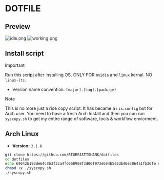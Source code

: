 # DOTFILE

## Preview
![idle.png](/Preview/idle.png)
![working.png](/Preview/working.png)

## Install script
> [!Important]
> Run this script after installing OS. ONLY FOR `nvidia` and `linux` kernal. NO `linux-lts`.
- Version name convention: `[major].[bug].[package]` 

> [!Note]
> This is no more just a rice copy script. It has became a `nix.config` but for Arch user. You need to have a fresh Arch Install and then you can run `syscopy.sh` to get my entire range of software, tools & workflow enviorment. 

## Arch Linux
- **Version:** `3.1.6`
```sh
git clone https://github.com/BIGBEASTISHANK/dotfiles
cd dotfiles
echo 69042b193de64c8b3f3ca4fc068908f3d00f973eb94b5e53b46e5064a1fb36fe syscopy.sh | sha256sum -c
chmod +x ./syscopy.sh
./syscopy.sh
```
